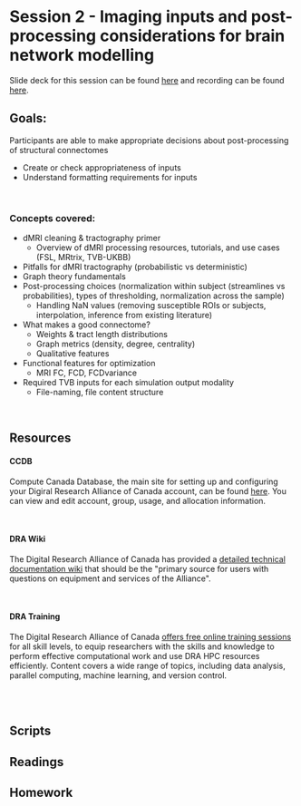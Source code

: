 # Session 2 - Imaging inputs and post-processing considerations for brain network modelling

Slide deck for this session can be found [here](.) and recording can be found [here](.).

## Goals:
Participants are able to make appropriate decisions about post-processing of structural connectomes 
- Create or check appropriateness of inputs
- Understand formatting requirements for inputs

<br>

### Concepts covered: 
- dMRI cleaning & tractography primer
  - Overview of dMRI processing resources, tutorials, and use cases (FSL, MRtrix, TVB-UKBB)
- Pitfalls for dMRI tractography (probabilistic vs deterministic)
- Graph theory fundamentals
- Post-processing choices (normalization within subject (streamlines vs probabilities), types of thresholding, normalization across the sample)
  - Handling NaN values (removing susceptible ROIs or subjects, interpolation, inference from existing literature)
- What makes a good connectome?
  - Weights & tract length distributions
  - Graph metrics (density, degree, centrality)
  - Qualitative features
- Functional features for optimization
  - MRI FC, FCD, FCDvariance
- Required TVB inputs for each simulation output modality
  - File-naming, file content structure

<br> 

## Resources

#### CCDB
Compute Canada Database, the main site for setting up and configuring your Digiral Research Alliance of Canada account, can be found [here](https://ccdb.alliancecan.ca/). You can view and edit account, group, usage, and allocation information.

<br>

#### DRA Wiki
The Digital Research Alliance of Canada has provided a [detailed technical documentation wiki](https://docs.alliancecan.ca/wiki/Technical_documentation) that should be the "primary source for users with questions on equipment and services of the Alliance".

<br>

#### DRA Training
The Digital Research Alliance of Canada [offers free online training sessions](https://alliancecan.ca/en/services/advanced-research-computing/technical-support/training-calendar) for all skill levels, to equip researchers with the skills and knowledge to perform effective computational work and use DRA HPC resources efficiently. Content covers a wide range of topics, including data analysis, parallel computing, machine learning, and version control.

<br>
<br>

## Scripts

## Readings



## Homework
